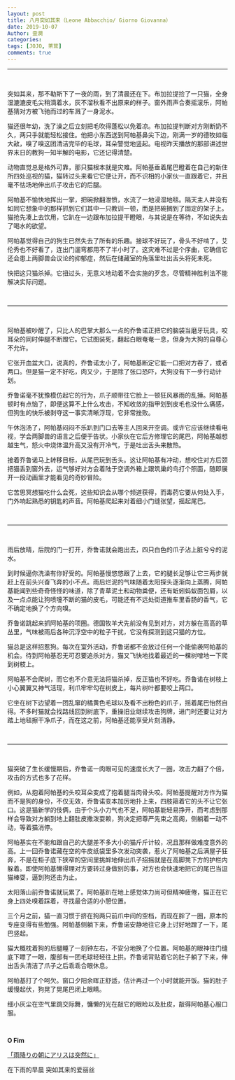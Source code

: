 ```yaml
---
layout: post
title: 八月突如其来（Leone Abbacchio/ Giorno Giovanna）
date: 2019-10-07
Author: 壹澗
categories: 
tags: [JOJO, 茶茸]
comments: true
--- 
```


***

<br/>

突如其来，那不勒斯下了一夜的雨，到了清晨还在下。布加拉提捡了一只猫，全身湿漉漉皮毛尖稍滴着水，灰不溜秋看不出原来的样子。窗外雨声合奏摇滚乐，阿帕基猜对方被飞驰而过的车溅了一身泥水。

猫还很年幼，洗了澡之后立刻把毛吹得蓬松以免着凉。布加拉提判断对方刚断奶不久，两只手就能轻松接住。他把小东西送到阿帕基鼻尖下边，刚满一岁的德牧如临大敌，嗅了嗅这团清洁完毕的毛球，耳朵警觉地竖起。电视昨天播放的那部讲述世界末日的教狗一知半解的电影，它还记得清楚。

动物直觉总是格外可靠，那只猫根本就是灾难。阿帕基垂着尾巴瞪着在自己的新住所四处巡视的猫，猫转过头来看它它便让开，而不识相的小家伙一直跟着它，并且毫不怯场地伸出爪子攻击它的后腿。

阿帕基不愉快地挥出一掌，把碗掀翻泄愤，水流了一地浸湿地毯。隔天主人并没有如同它想象中的那样抓到它们其中一只教训一顿，而是把碗搁到了固定的架子上。猫抢先凑上去饮用，它趴在一边跟布加拉提干瞪眼，与其说是在等待，不如说失去了喝水的欲望。

阿帕基觉得自己的狗生已然失去了所有的乐趣。接球不好玩了，骨头不好啃了，艾伦秀也不好看了，连出门遛弯都用不了半小时了。这灾难不过是个序曲，它确信它还会患上两脚兽会议论的抑郁症，然后在储藏室的角落里吐出舌头将死未死。

快把这只猫杀掉。它扭过头，无意义地动着不会实施的歹念，尽管精神胜利法不能解决实际问题。

<br/>

***

<br/>

阿帕基被吵醒了，只比人的巴掌大那么一点的乔鲁诺正把它的脑袋当磨牙玩具，咬耳朵的同时伸腿不断蹬它。它试图装死，翻起白眼奄奄一息，但身为大狗的自尊心不允许。

它张开血盆大口，说真的，乔鲁诺太小了，阿帕基断定它能一口把对方吞了，或者两口。但是猫一定不好吃，肉又少，于是除了张口恐吓，大狗没有下一步行动计划。

乔鲁诺毫不犹豫模仿起它的行为，爪子顺带往它脸上一顿狂风暴雨的乱捶。阿帕基顿时有点恼了，即便这算不上什么攻击，不知收敛的指甲划到皮毛也没什么痛感，但狗生的快乐被剥夺这一事实清晰浮现，它非常挫败。

午休泡汤了，阿帕基闷闷不乐趴到门口去等主人回来开空调。或许它应该继续看电视，学会两脚兽的语言之后便于告状。小家伙在它后方修理它的尾巴，阿帕基越想越生气，怒火中烧体温升高又没有开冷气，于是吐出舌头来散热。

接着乔鲁诺马上转移目标，从尾巴玩到舌头。这让阿帕基有冲动，想咬住对方后颈把猫丢到窗外去，运气够好对方会着陆于空调外箱上跟筑巢的鸟打个照面，随即展开一段动画里才能看见的奇妙冒险。

它苦思冥想猫吃什么会死，这些知识会从哪个频道获得，而毒药它要从何处入手，门外响起熟悉的钥匙的声音。阿帕基爬起来对着细小门缝张望，摇起尾巴。

<br/>

***

<br/>

雨后放晴，后院的门一打开，乔鲁诺就会跑出去，四只白色的爪子沾上脏兮兮的泥水。

到时候逼你洗澡有你好受的。阿帕基慢悠悠跟了上去，它的腿长足够让它三两步就赶上在前头兴奋飞奔的小不点。雨后烂泥的气味随着太阳探头逐渐向上蒸腾，阿帕基能闻到些奇奇怪怪的味道，除了青草泥土和动物粪便，还有蚯蚓蚂蚁面包屑，以及一点点能让狗喷嚏不断的猫的皮毛，可能还有不远处街道推车里香肠的香气，它不确定地换了个方向嗅。

乔鲁诺跳起来抓阿帕基的项圈。德国牧羊犬先前没有见到对方，对方躲在高高的草丛里，气味被雨后各种沉浮空中的粒子干扰，它没有探测到这只猫的方位。

猫总是这样招惹狗。每次在室外活动，乔鲁诺都不会放过任何一个能偷袭阿帕基的机会。待到阿帕基忍无可忍要追杀对方，猫又飞快地找着最近的一棵树噌地一下爬到树枝上。

阿帕基不会爬树，而它也不介意无法将猫杀掉，反正猫也不好吃。乔鲁诺在树枝上小心翼翼又神气活现，利爪牢牢勾在树皮上，每片树叶都要咬上两口。

它坐在树下边望着一团乱窜的橘黄色毛球以及看不出粉色的爪子，摇着尾巴怡然自得。不多时猫就会找路线回到树底下，重操旧业继续攻击狗牌，进门时还要让对方踏上地毯擦干净爪子，而在这之前，阿帕基还能享受片刻清静。

<br/>

***

<br/>

猫突破了生长缓慢期后，乔鲁诺一肉眼可见的速度长大了一圈，攻击力翻了个倍，攻击的方式也多了花样。

例如，从抱着阿帕基的头咬耳朵变成了抱着腿当肉骨头咬。阿帕基提醒对方作为猫而不是狗的身份，不仅无效，乔鲁诺变本加厉地扑上来，四肢箍着它的头不让它张口。这是猫新学的伎俩，由于个头小力气也不足，阿帕基能轻易挣开，而考虑到那样会导致对方躺到地上翻肚皮撒泼耍赖，狗决定把尊严先束之高阁，侧躺着一动不动，等着猫消停。

阿帕基实在不能和跟自己的大腿差不多大小的猫斤斤计较，况且那样做难度意外的高。上一回乔鲁诺藏在空的牛皮纸袋里多次发动突袭，惹火了阿帕基之后满屋子狂奔，不是在柜子底下狭窄的空间里挑衅地伸出爪子招摇就是在高脚凳下方的护栏内躲着。即使阿帕基懒得理对方要转过身做别的事，对方也会快速地把它的尾巴当逗猫棒耍，逼到狗还击为止。

太阳落山前乔鲁诺就玩累了。阿帕基趴在地上感觉体力尚可但精神疲倦，猫正在它身上四处嗅着踩着，寻找最合适的小憩位置。

三个月之前，猫一直习惯于挤在狗两只前爪中间的空档，而现在胖了一圈，原本的专座变得有些勉强。阿帕基侧躺下来，乔鲁诺安静地往它身上讨好地蹭了一下，尾巴竖起。

猫大概枕着狗的后腿睡了一刻钟左右，不安分地换了个位置。阿帕基的眼神往门缝底下瞟了一眼，腹部有一团毛球轻轻往上拱。乔鲁诺背贴着它的肚子躺了下来，伸出舌头清洁了爪子之后乖乖合眼休息。

阿帕基打了个呵欠。窗口夕阳余晖正舒适，估计再过一个小时就能开饭。猫的肚子缓慢起伏，狗晃了晃尾巴闭上眼睛。

细小灰尘在空气里跳交际舞，慵懒的光在敲它的眼睑以及肚皮，敲得阿帕基心服口服。

<br/>

**O Fim**

[「雨降りの朝にアリスは突然に」](https://music.163.com/#/song?id=28378246)

在下雨的早晨 突如其来的爱丽丝
